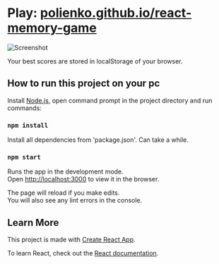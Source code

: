 # Play: [polienko.github.io/react-memory-game](http://polienko.github.io/react-memory-game/)

![Screenshot](https://github.com/polienko/react-memory-game/blob/master/screenshot.png)

Your best scores are stored in localStorage of your browser.

## How to run this project on your pc

Install [Node.js](https://nodejs.org/), open command prompt in the project directory and run commands:

### `npm install`

Install all dependencies from 'package.json'. Can take a while.

### `npm start`

Runs the app in the development mode.\
Open [http://localhost:3000](http://localhost:3000) to view it in the browser.

The page will reload if you make edits.\
You will also see any lint errors in the console.

## Learn More

This project is made with [Create React App](https://facebook.github.io/create-react-app/docs/getting-started).

To learn React, check out the [React documentation](https://reactjs.org/).

